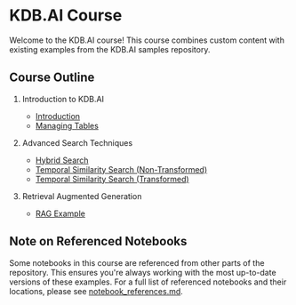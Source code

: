 # KDB.AI Course

Welcome to the KDB.AI course! This course combines custom content with existing examples from the KDB.AI samples repository.

## Course Outline

1. Introduction to KDB.AI
   - [Introduction](./course_specific_content/making_queries.ipynb)
   - [Managing Tables](./course_specific_content/managing_tables.ipynb)

2. Advanced Search Techniques
   - [Hybrid Search](../hybrid_search/hybrid_search_inflation.ipynb)
   - [Temporal Similarity Search (Non-Transformed)](../TSS_non_transformed/Temporal_Similarity_Search_Non-Transformed.ipynb)
   - [Temporal Similarity Search (Transformed)](../TSS_transformed/Temporal_Similarity_Search_Transformed.ipynb)

3. Retrieval Augmented Generation
   - [RAG Example](./course_specific_content/rag_example.ipynb)

## Note on Referenced Notebooks

Some notebooks in this course are referenced from other parts of the repository. This ensures you're always working with the most up-to-date versions of these examples. For a full list of referenced notebooks and their locations, please see [notebook_references.md](./notebook_references.md).